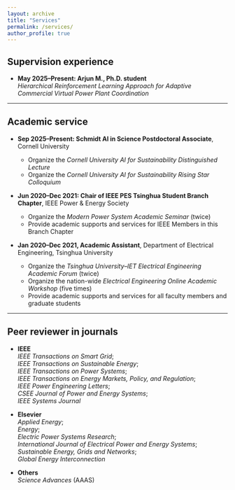 ```yaml
---
layout: archive
title: "Services"
permalink: /services/
author_profile: true
---
```


## Supervision experience

- **May 2025–Present: Arjun M., Ph.D. student**  
  *Hierarchical Reinforcement Learning Approach for Adaptive Commercial Virtual Power Plant Coordination*  

---

## Academic service

- **Sep 2025–Present: Schmidt AI in Science Postdoctoral Associate**, Cornell University  
  - Organize the *Cornell University AI for Sustainability Distinguished Lecture*  
  - Organize the *Cornell University AI for Sustainability Rising Star Colloquium*  

- **Jun 2020–Dec 2021: Chair of IEEE PES Tsinghua Student Branch Chapter**, IEEE Power & Energy Society  
  - Organize the *Modern Power System Academic Seminar* (twice)  
  - Provide academic supports and services for IEEE Members in this Branch Chapter  

- **Jan 2020–Dec 2021, Academic Assistant**, Department of Electrical Engineering, Tsinghua University  
  - Organize the *Tsinghua University–IET Electrical Engineering Academic Forum* (twice)  
  - Organize the nation-wide *Electrical Engineering Online Academic Workshop* (five times)  
  - Provide academic supports and services for all faculty members and graduate students  

---

## Peer reviewer in journals

- **IEEE**  
  *IEEE Transactions on Smart Grid*;  
  *IEEE Transactions on Sustainable Energy*;  
  *IEEE Transactions on Power Systems*;  
  *IEEE Transactions on Energy Markets, Policy, and Regulation*;  
  *IEEE Power Engineering Letters*;  
  *CSEE Journal of Power and Energy Systems*;  
  *IEEE Systems Journal*  

- **Elsevier**  
  *Applied Energy*;  
  *Energy*;  
  *Electric Power Systems Research*;  
  *International Journal of Electrical Power and Energy Systems*;  
  *Sustainable Energy, Grids and Networks*;  
  *Global Energy Interconnection*  

- **Others**  
  *Science Advances* (AAAS)  

